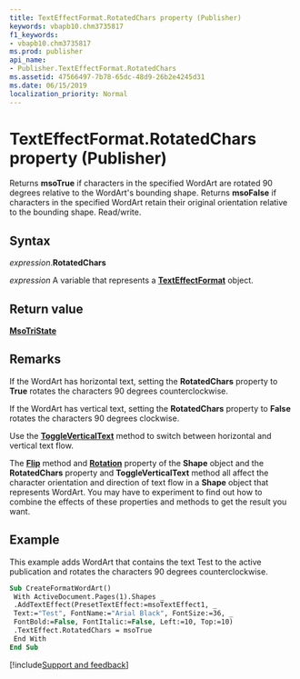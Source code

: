 ```yaml
---
title: TextEffectFormat.RotatedChars property (Publisher)
keywords: vbapb10.chm3735817
f1_keywords:
- vbapb10.chm3735817
ms.prod: publisher
api_name:
- Publisher.TextEffectFormat.RotatedChars
ms.assetid: 47566497-7b78-65dc-48d9-26b2e4245d31
ms.date: 06/15/2019
localization_priority: Normal
---
```



# TextEffectFormat.RotatedChars property (Publisher)

Returns **msoTrue** if characters in the specified WordArt are rotated 90 degrees relative to the WordArt's bounding shape. Returns **msoFalse** if characters in the specified WordArt retain their original orientation relative to the bounding shape. Read/write.


## Syntax

_expression_.**RotatedChars**

_expression_ A variable that represents a **[TextEffectFormat](Publisher.TextEffectFormat.md)** object.


## Return value

**[MsoTriState](Office.MsoTriState.md)**


## Remarks

If the WordArt has horizontal text, setting the **RotatedChars** property to **True** rotates the characters 90 degrees counterclockwise. 

If the WordArt has vertical text, setting the **RotatedChars** property to **False** rotates the characters 90 degrees clockwise. 

Use the **[ToggleVerticalText](Publisher.TextEffectFormat.ToggleVerticalText.md)** method to switch between horizontal and vertical text flow.

The **[Flip](Publisher.Shape.Flip.md)** method and **[Rotation](Publisher.Shape.Rotation.md)** property of the **Shape** object and the **RotatedChars** property and **ToggleVerticalText** method all affect the character orientation and direction of text flow in a **Shape** object that represents WordArt. You may have to experiment to find out how to combine the effects of these properties and methods to get the result you want.


## Example

This example adds WordArt that contains the text Test to the active publication and rotates the characters 90 degrees counterclockwise.

```vb
Sub CreateFormatWordArt() 
 With ActiveDocument.Pages(1).Shapes _ 
 .AddTextEffect(PresetTextEffect:=msoTextEffect1, _ 
 Text:="Test", FontName:="Arial Black", FontSize:=36, _ 
 FontBold:=False, FontItalic:=False, Left:=10, Top:=10) 
 .TextEffect.RotatedChars = msoTrue 
 End With 
End Sub
```

[!include[Support and feedback](~/includes/feedback-boilerplate.md)]